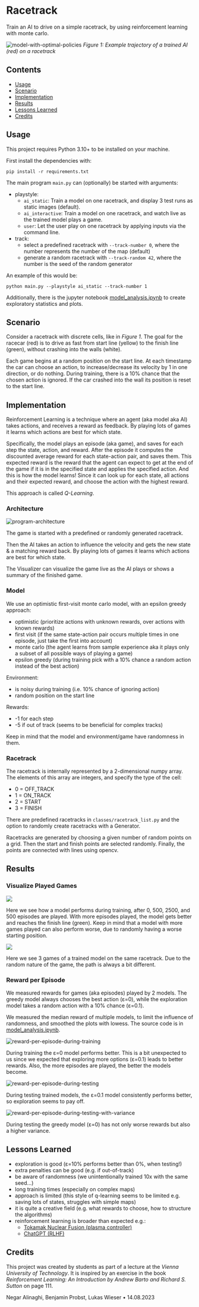 # Racetrack

Train an AI to drive on a simple racetrack, by using reinforcement learning with monte carlo.

![model-with-optimal-policies](docs/model-with-optimal-policies.png)
*Figure 1: Example trajectory of a trained AI (red) on a racetrack*


## Contents

- [Usage](#usage)
- [Scenario](#scenario)
- [Implementation](#implementation)
- [Results](#results)
- [Lessons Learned](#lessons-learned)
- [Credits](#credits)


## Usage

This project requires Python 3.10+ to be installed on your machine.

First install the dependencies with:

```console
pip install -r requirements.txt
```

The main program `main.py` can (optionally) be started with arguments:

- playstyle:
  - `ai_static`: Train a model on one racetrack, and display 3 test runs as static images (default).
  - `ai_interactive`: Train a model on one racetrack, and watch live as the trained model plays a game.
  - `user`: Let the user play on one racetrack by applying inputs via the command line.
- track:
  - select a predefined racetrack with `--track-number 0`, where the number represents the number of the map (default)
  - generate a random racetrack with `--track-random 42`, where the number is the seed of the random generator

An example of this would be:

```console
python main.py --playstyle ai_static --track-number 1
```

Additionally, there is the jupyter notebook [model_analysis.ipynb](model_analysis.ipynb) to create exploratory statistics and plots.


## Scenario

Consider a racetrack with discrete cells, like in *Figure 1*.
The goal for the racecar (red) is to drive as fast from start line (yellow) to the finish line (green), without crashing into the walls (white).


Each game begins at a random position on the start line.
At each timestamp the car can choose an action, to increase/decrease its velocity by 1 in one direction, or do nothing.
During training, there is a 10% chance that the chosen action is ignored.
If the car crashed into the wall its position is reset to the start line.

## Implementation

Reinforcement Learning is a technique where an agent (aka model aka AI) takes actions, and receives a reward as feedback.
By playing lots of games it learns which actions are best for which state.

Specifically, the model plays an episode (aka game), and saves for each step the state, action, and reward.
After the episode it computes the discounted average reward for each state-action pair, and saves them.
This expected reward is the reward that the agent can expect to get at the end of the game if it is in the specified state and applies the specified action.
And this is how the model learns! 
Since it can look up for each state, all actions and their expected reward, and choose the action with the highest reward.

This approach is called *Q-Learning*.

### Architecture

![program-architecture](docs/program-architecture.png)

The game is started with a predefined or randomly generated racetrack.

Then the AI takes an action to influence the velocity and gets the new state & a matching reward back.
By playing lots of games it learns which actions are best for which state.

The Visualizer can visualize the game live as the AI plays or shows a summary of the finished game.

### Model

We use an optimistic first-visit monte carlo model, with an epsilon greedy approach:

* optimistic (prioritize actions with unknown rewards, over actions with known rewards)
* first visit (if the same state-action pair occurs multiple times in one episode, just take the first into account)
* monte carlo (the agent learns from sample experience aka it plays only a subset of all possible ways of playing a game)
* epsilon greedy (during training pick with a 10% chance a random action instead of the best action)

Environment:
* is noisy during training (i.e. 10% chance of ignoring action)
* random position on the start line

Rewards:
* -1 for each step
* -5 if out of track (seems to be beneficial for complex tracks)

Keep in mind that the model and environment/game have randomness in them.

### Racetrack

The racetrack is internally represented by a 2-dimensional numpy array. The elements of this array are integers, and specify the type of the cell:
- 0 = OFF_TRACK
- 1 = ON_TRACK
- 2 = START
- 3 = FINISH

There are predefined racetracks in `classes/racetrack_list.py` and 
the option to randomly create racetracks with a Generator.

Racetracks are generated by choosing a given number of random points on a grid.
Then the start and finish points are selected randomly. 
Finally, the points are connected with lines using opencv.


## Results

### Visualize Played Games

![](docs/model-during-training.png)

Here we see how a model performs during training, after 0, 500, 2500, and 500 episodes are played.
With more episodes played, the model gets better and reaches the finish line (green).
Keep in mind that a model with more games played can also perform worse, due to randomly having a worse starting position.

![](docs/trained-model-map-b.png)

Here we see 3 games of a trained model on the same racetrack.
Due to the random nature of the game, the path is always a bit different.

### Reward per Episode

We measured rewards for games (aka episodes) played by 2 models.
The greedy model always chooses the best action (ε=0), while the exploration model takes a random action with a 10% chance (ε=0.1).

We measured the median reward of multiple models, to limit the influence of randomness, and smoothed the plots with lowess.
The source code is in [model_analysis.ipynb](model_analysis.ipynb).

![reward-per-episode-during-training](docs/reward-per-episode-during-training.png)

During training the ε=0 model performs better. This is a bit unexpected to us since we expected that exploring more options (ε=0.1) leads to better rewards.
Also, the more episodes are played, the better the models become.

![reward-per-episode-during-testing](docs/reward-per-episode-during-testing.png)

During testing trained models, the ε=0.1 model consistently performs better, so exploration seems to pay off.

![reward-per-episode-during-testing-with-variance](docs/reward-per-episode-during-testing-with-variance.png)

During testing the greedy model (ε=0) has not only worse rewards but also a higher variance.

## Lessons Learned

- exploration is good (ε=10% performs better than 0%, when testing!)
- extra penalties can be good (e.g. if out-of-track)
- be aware of randomness (we unintentionally trained 10x with the same seed…)
- long training times (especially on complex maps)
- approach is limited (this style of q-learning seems to be limited e.g. saving lots of states, struggles with simple maps)
- it is quite a creative field (e.g. what rewards to choose, how to structure the algorithms)
- reinforcement learning is broader than expected e.g.:
  - [Tokamak Nuclear Fusion (plasma controller)](https://www.deepmind.com/publications/magnetic-control-of-tokamak-plasmas-through-deep-reinforcement-learning)
  - [ChatGPT (RLHF)](https://huggingface.co/blog/rlhf)


## Credits

This project was created by students as part of a lecture at the *Vienna University of Technology*.
It is inspired by an exercise in the book *Reinforcement Learning: An Introduction by Andrew Barto and Richard S. Sutton* on page 111.

Negar Alinaghi, Benjamin Probst, Lukas Wieser • 14.08.2023
